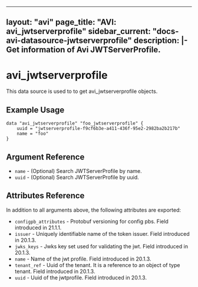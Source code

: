 <!--
    Copyright 2021 VMware, Inc.
    SPDX-License-Identifier: Mozilla Public License 2.0
-->
---
layout: "avi"
page_title: "AVI: avi_jwtserverprofile"
sidebar_current: "docs-avi-datasource-jwtserverprofile"
description: |-
  Get information of Avi JWTServerProfile.
---

# avi_jwtserverprofile

This data source is used to to get avi_jwtserverprofile objects.

## Example Usage

```hcl
data "avi_jwtserverprofile" "foo_jwtserverprofile" {
    uuid = "jwtserverprofile-f9cf6b3e-a411-436f-95e2-2982ba2b217b"
    name = "foo"
}
```

## Argument Reference

* `name` - (Optional) Search JWTServerProfile by name.
* `uuid` - (Optional) Search JWTServerProfile by uuid.

## Attributes Reference

In addition to all arguments above, the following attributes are exported:

* `configpb_attributes` - Protobuf versioning for config pbs. Field introduced in 21.1.1.
* `issuer` - Uniquely identifiable name of the token issuer. Field introduced in 20.1.3.
* `jwks_keys` - Jwks key set used for validating the jwt. Field introduced in 20.1.3.
* `name` - Name of the jwt profile. Field introduced in 20.1.3.
* `tenant_ref` - Uuid of the tenant. It is a reference to an object of type tenant. Field introduced in 20.1.3.
* `uuid` - Uuid of the jwtprofile. Field introduced in 20.1.3.

